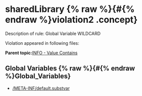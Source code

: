 # sharedLibrary {% raw %}{#{% endraw %}violation2 .concept}

Description of rule: Global Variable WILDCARD

Violation appeared in following files:

**Parent topic:**[INFO - Value Contains](../../../qa/rules/INFO_-_Value_Contains.md)

## Global Variables {% raw %}{#{% endraw %}Global_Variables}

-   [/META-INF/default.substvar](../../../projects/sharedLibrary/META-INF/default.substvar.md)

